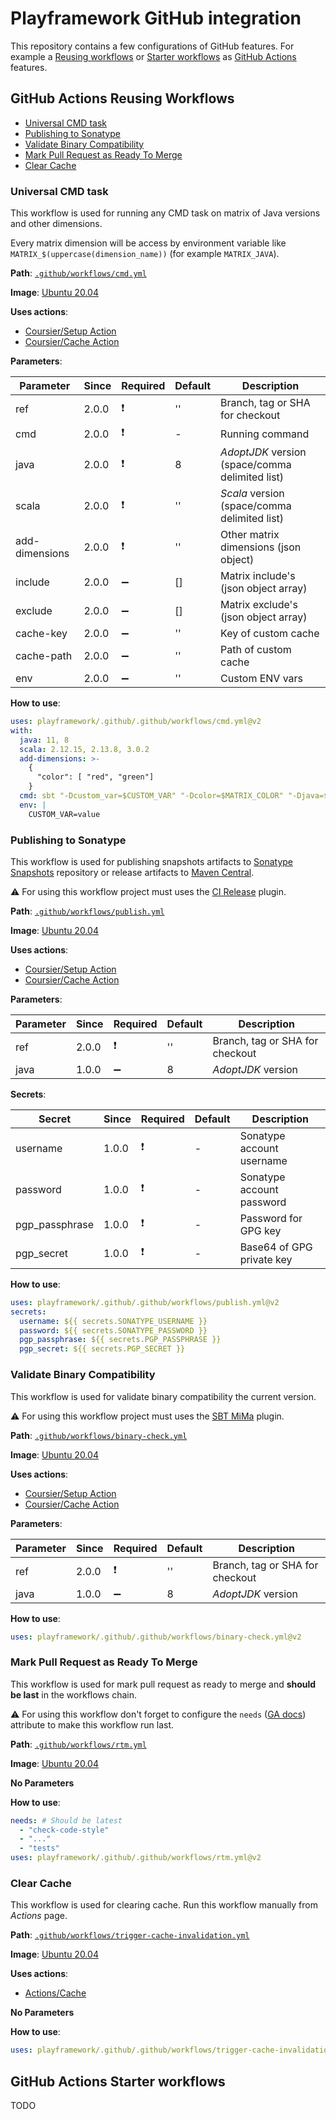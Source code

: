 # Playframework GitHub integration

This repository contains a few configurations of GitHub features. For example a [Reusing workflows](https://docs.github.com/en/actions/using-workflows/reusing-workflows) or 
[Starter workflows](https://docs.github.com/en/actions/using-workflows/creating-starter-workflows-for-your-organization) as [GitHub Actions](https://docs.github.com/en/actions) features.  

## GitHub Actions Reusing Workflows

* [Universal CMD task](#universal-cmd-task)
* [Publishing to Sonatype](#publishing-to-sonatype)
* [Validate Binary Compatibility](#validate-binary-compatibility)
* [Mark Pull Request as Ready To Merge](#mark-pull-request-as-ready-to-merge)
* [Clear Cache](#clear-cache)

### Universal CMD task

This workflow is used for running any CMD task on matrix of Java versions and other dimensions.

Every matrix dimension will be access by environment variable like `MATRIX_$(uppercase(dimension_name))` (for example `MATRIX_JAVA`).


**Path**: [`.github/workflows/cmd.yml`](.github/workflows/cmd.yml)

**Image**: [Ubuntu 20.04](https://hub.docker.com/layers/ubuntu/library/ubuntu/20.04/images/sha256-57df66b9fc9ce2947e434b4aa02dbe16f6685e20db0c170917d4a1962a5fe6a9?context=explore)

**Uses actions**:
* [Coursier/Setup Action](https://github.com/coursier/setup-action)
* [Coursier/Cache Action](https://github.com/coursier/cache-action)

**Parameters**:

| Parameter         | Since | Required           | Default | Description                                       | 
|-------------------|-------|--------------------|---------|---------------------------------------------------|
| ref               | 2.0.0 | :exclamation:      | ''      | Branch, tag or SHA for checkout                   |
| cmd               | 2.0.0 | :exclamation:      | -       | Running command                                   |
| java              | 2.0.0 | :exclamation:      | 8       | _AdoptJDK_ version (space/comma delimited list)   |
| scala             | 2.0.0 | :exclamation:      | ''      | _Scala_ version (space/comma delimited list)      |
| add-dimensions    | 2.0.0 | :exclamation:      | ''      | Other matrix dimensions (json object)             |
| include           | 2.0.0 | :heavy_minus_sign: | []      | Matrix include's (json object array)              |
| exclude           | 2.0.0 | :heavy_minus_sign: | []      | Matrix exclude's (json object array)              |
| cache-key         | 2.0.0 | :heavy_minus_sign: | ''      | Key of custom cache                               |
| cache-path        | 2.0.0 | :heavy_minus_sign: | ''      | Path of custom cache                              |
| env               | 2.0.0 | :heavy_minus_sign: | ''      | Custom ENV vars                                   |


**How to use**:

```yaml
uses: playframework/.github/.github/workflows/cmd.yml@v2
with:
  java: 11, 8
  scala: 2.12.15, 2.13.8, 3.0.2
  add-dimensions: >-
    {
      "color": [ "red", "green"]
    }
  cmd: sbt "-Dcustom_var=$CUSTOM_VAR" "-Dcolor=$MATRIX_COLOR" "-Djava=$MATRIX_JAVA" ++$MATRIX_SCALA test
  env: |
    CUSTOM_VAR=value
```

### Publishing to Sonatype

This workflow is used for publishing snapshots artifacts to [Sonatype Snapshots](https://oss.sonatype.org/content/repositories/snapshots/com/typesafe/play/) repository or release artifacts to [Maven Central](https://repo1.maven.org/maven2/com/typesafe/play/). 

:warning: For using this workflow project must uses the [CI Release](https://github.com/sbt/sbt-ci-release) plugin.

**Path**: [`.github/workflows/publish.yml`](.github/workflows/publish.yml)

**Image**: [Ubuntu 20.04](https://hub.docker.com/layers/ubuntu/library/ubuntu/20.04/images/sha256-57df66b9fc9ce2947e434b4aa02dbe16f6685e20db0c170917d4a1962a5fe6a9?context=explore)

**Uses actions**:
* [Coursier/Setup Action](https://github.com/coursier/setup-action)
* [Coursier/Cache Action](https://github.com/coursier/cache-action)

**Parameters**:

| Parameter | Since | Required           | Default | Description                        |
|-----------|-------|--------------------|---------|------------------------------------|
| ref       | 2.0.0 | :exclamation:      | ''      | Branch, tag or SHA for checkout    |
| java      | 1.0.0 | :heavy_minus_sign: | 8       | _AdoptJDK_ version                 |

**Secrets**:

| Secret         | Since | Required        | Default | Description               | 
|----------------|-------|-----------------|---------|---------------------------|
| username       | 1.0.0 | :exclamation:   | -       | Sonatype account username |
| password       | 1.0.0 | :exclamation:   | -       | Sonatype account password |
| pgp_passphrase | 1.0.0 | :exclamation:   | -       | Password for GPG key      |
| pgp_secret     | 1.0.0 | :exclamation:   | -       | Base64 of GPG private key |

**How to use**:

```yaml
uses: playframework/.github/.github/workflows/publish.yml@v2
secrets:
  username: ${{ secrets.SONATYPE_USERNAME }}
  password: ${{ secrets.SONATYPE_PASSWORD }}
  pgp_passphrase: ${{ secrets.PGP_PASSPHRASE }}
  pgp_secret: ${{ secrets.PGP_SECRET }}
```

### Validate Binary Compatibility

This workflow is used for validate binary compatibility the current version.

:warning: For using this workflow project must uses the [SBT MiMa](https://github.com/lightbend/mima) plugin.

**Path**: [`.github/workflows/binary-check.yml`](.github/workflows/binary-check.yml)

**Image**: [Ubuntu 20.04](https://hub.docker.com/layers/ubuntu/library/ubuntu/20.04/images/sha256-57df66b9fc9ce2947e434b4aa02dbe16f6685e20db0c170917d4a1962a5fe6a9?context=explore)

**Uses actions**:
* [Coursier/Setup Action](https://github.com/coursier/setup-action)
* [Coursier/Cache Action](https://github.com/coursier/cache-action)

**Parameters**:

| Parameter | Since | Required           | Default | Description                        | 
|-----------|-------|--------------------|---------|------------------------------------|
| ref       | 2.0.0 | :exclamation:      | ''      | Branch, tag or SHA for checkout    |
| java      | 1.0.0 | :heavy_minus_sign: | 8       | _AdoptJDK_ version                 |

**How to use**:

```yaml
uses: playframework/.github/.github/workflows/binary-check.yml@v2
```

### Mark Pull Request as Ready To Merge

This workflow is used for mark pull request as ready to merge and **should be last** in the workflows chain.

:warning: For using this workflow don't forget to configure the `needs` ([GA docs](https://docs.github.com/en/actions/using-workflows/advanced-workflow-features#creating-dependent-jobs)) attribute to make this workflow run last.

**Path**: [`.github/workflows/rtm.yml`](.github/workflows/rtm.yml)

**Image**: [Ubuntu 20.04](https://hub.docker.com/layers/ubuntu/library/ubuntu/20.04/images/sha256-57df66b9fc9ce2947e434b4aa02dbe16f6685e20db0c170917d4a1962a5fe6a9?context=explore)


**No Parameters**

**How to use**:

```yaml
needs: # Should be latest
  - "check-code-style"
  - "..."
  - "tests"
uses: playframework/.github/.github/workflows/rtm.yml@v2
```

### Clear Cache

This workflow is used for clearing cache. Run this workflow manually from _Actions_ page.

**Path**: [`.github/workflows/trigger-cache-invalidation.yml`](.github/workflows/trigger-cache-invalidation.yml)

**Image**: [Ubuntu 20.04](https://hub.docker.com/layers/ubuntu/library/ubuntu/20.04/images/sha256-57df66b9fc9ce2947e434b4aa02dbe16f6685e20db0c170917d4a1962a5fe6a9?context=explore)

**Uses actions**:
* [Actions/Cache](https://github.com/actions/cache)

**No Parameters**

**How to use**:

```yaml
uses: playframework/.github/.github/workflows/trigger-cache-invalidation.yml@v2
```

## GitHub Actions Starter workflows

TODO
